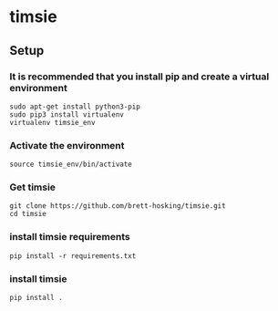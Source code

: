 # timsie

## Setup 
### It is recommended that you install pip and create a virtual environment  
    sudo apt-get install python3-pip 
    sudo pip3 install virtualenv 
    virtualenv timsie_env

### Activate the environment 
    source timsie_env/bin/activate

### Get timsie 
    git clone https://github.com/brett-hosking/timsie.git
    cd timsie 

### install timsie requirements 
    pip install -r requirements.txt

### install timsie 
    pip install .